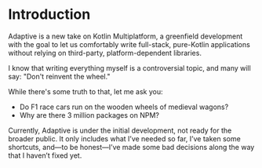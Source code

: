 # Introduction

Adaptive is a new take on Kotlin Multiplatform, a greenfield development with the goal
to let us comfortably write full-stack, pure-Kotlin applications without relying
on third-party, platform-dependent libraries.

I know that writing everything myself is a controversial topic, and many will
say: "Don't reinvent the wheel."

While there's some truth to that, let me ask you:

* Do F1 race cars run on the wooden wheels of medieval wagons?
* Why are there 3 million packages on NPM?

Currently, Adaptive is under the initial development, not ready for the broader
public. It only includes what I’ve needed so far, I’ve taken some shortcuts,
and—to be honest—I’ve made some bad decisions along the way that I haven’t fixed yet.